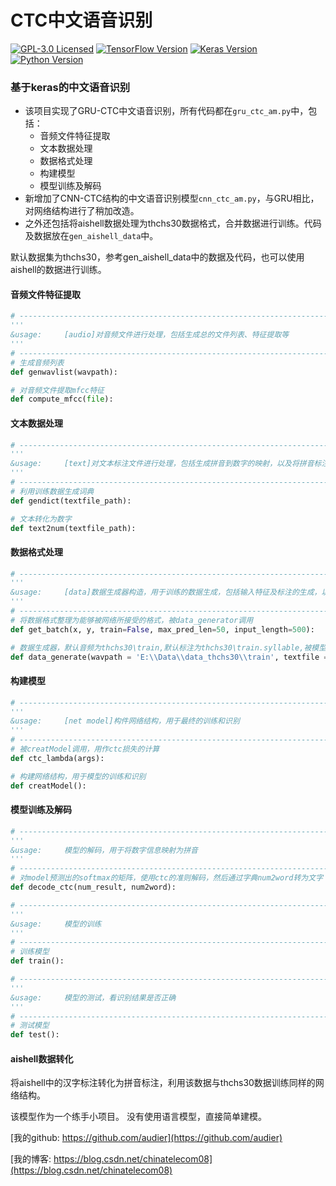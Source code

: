# CTC中文语音识别

[![GPL-3.0 Licensed](https://img.shields.io/badge/License-GPL3.0-blue.svg?style=flat)](https://opensource.org/licenses/GPL-3.0) [![TensorFlow Version](https://img.shields.io/badge/Tensorflow-1.4+-blue.svg)](https://www.tensorflow.org/) [![Keras Version](https://img.shields.io/badge/Keras-2.0+-blue.svg)](https://keras.io/) [![Python Version](https://img.shields.io/badge/Python-3.x-blue.svg)](https://www.python.org/) 
### 基于keras的中文语音识别
- 该项目实现了GRU-CTC中文语音识别，所有代码都在`gru_ctc_am.py`中，包括：
   - 音频文件特征提取
   - 文本数据处理
   - 数据格式处理
   - 构建模型
   - 模型训练及解码
- 新增加了CNN-CTC结构的中文语音识别模型`cnn_ctc_am.py`，与GRU相比，对网络结构进行了稍加改造。
- 之外还包括将aishell数据处理为thchs30数据格式，合并数据进行训练。代码及数据放在`gen_aishell_data`中。

默认数据集为thchs30，参考gen_aishell_data中的数据及代码，也可以使用aishell的数据进行训练。

#### 音频文件特征提取
```python
# -----------------------------------------------------------------------------------------------------
'''
&usage:		[audio]对音频文件进行处理，包括生成总的文件列表、特征提取等
'''
# -----------------------------------------------------------------------------------------------------
# 生成音频列表
def genwavlist(wavpath):

# 对音频文件提取mfcc特征
def compute_mfcc(file):
```
#### 文本数据处理
```python
# -----------------------------------------------------------------------------------------------------
'''
&usage:		[text]对文本标注文件进行处理，包括生成拼音到数字的映射，以及将拼音标注转化为数字的标注转化
'''
# -----------------------------------------------------------------------------------------------------
# 利用训练数据生成词典
def gendict(textfile_path):

# 文本转化为数字
def text2num(textfile_path):
```
#### 数据格式处理
```python
# -----------------------------------------------------------------------------------------------------
'''
&usage:		[data]数据生成器构造，用于训练的数据生成，包括输入特征及标注的生成，以及将数据转化为特定格式
'''
# -----------------------------------------------------------------------------------------------------
# 将数据格式整理为能够被网络所接受的格式，被data_generator调用
def get_batch(x, y, train=False, max_pred_len=50, input_length=500):

# 数据生成器，默认音频为thchs30\train,默认标注为thchs30\train.syllable,被模型训练方法fit_generator调用
def data_generate(wavpath = 'E:\\Data\\data_thchs30\\train', textfile = 'E:\\Data\\thchs30\\train.syllable.txt', bath_size=4):
```
#### 构建模型
```python
# -----------------------------------------------------------------------------------------------------
'''
&usage:		[net model]构件网络结构，用于最终的训练和识别
'''
# -----------------------------------------------------------------------------------------------------
# 被creatModel调用，用作ctc损失的计算
def ctc_lambda(args):

# 构建网络结构，用于模型的训练和识别
def creatModel():
```
#### 模型训练及解码
```python
# -----------------------------------------------------------------------------------------------------
'''
&usage:		模型的解码，用于将数字信息映射为拼音
'''
# -----------------------------------------------------------------------------------------------------
# 对model预测出的softmax的矩阵，使用ctc的准则解码，然后通过字典num2word转为文字
def decode_ctc(num_result, num2word):

# -----------------------------------------------------------------------------------------------------
'''
&usage:		模型的训练
'''
# -----------------------------------------------------------------------------------------------------
# 训练模型
def train():

# -----------------------------------------------------------------------------------------------------
'''
&usage:		模型的测试，看识别结果是否正确
'''
# -----------------------------------------------------------------------------------------------------
# 测试模型
def test():
```

#### aishell数据转化
将aishell中的汉字标注转化为拼音标注，利用该数据与thchs30数据训练同样的网络结构。



该模型作为一个练手小项目。
没有使用语言模型，直接简单建模。

[我的github: https://github.com/audier](https://github.com/audier)

[我的博客: https://blog.csdn.net/chinatelecom08](https://blog.csdn.net/chinatelecom08)
